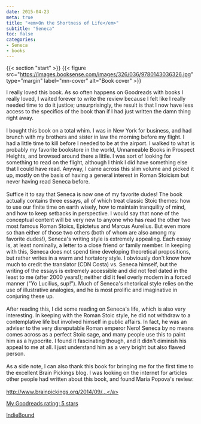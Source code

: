 ```yaml
---
date: 2015-04-23
meta: true
title: "<em>On the Shortness of Life</em>"
subtitle: "Seneca"
toc: false
categories:
- Seneca
- books
---
```


{{< section "start" >}}
{{< figure src="https://images.booksense.com/images/326/036/9780143036326.jpg" type="margin" label="mn-cover" alt="Book cover" >}}

I really loved this book. As so often happens on Goodreads with books I really loved, I waited forever to write the review because I felt like I really needed time to do it justice; unsurprisingly, the result is that I now have less access to the specifics of the book than if I had just written the damn thing right away.<br /><br />I bought this book on a total whim. I was in New York for business, and had brunch with my brothers and sister in law the morning before my flight. I had a little time to kill before I needed to be at the airport. I walked to what is probably my favorite bookstore in the world, Unnameable Books in Prospect Heights, and browsed around there a little. I was sort of looking for something to read on the flight, although I think I did have something else that I could have read. Anyway, I came across this slim volume and picked it up, mostly on the basis of having a general interest in Roman Stoicism but never having read Seneca before. <br /><br />Suffice it to say that Seneca is now one of my favorite dudes! The book actually contains three essays, all of which treat classic Stoic themes: how to use our finite time on earth wisely, how to maintain tranquility of mind, and how to keep setbacks in perspective. I would say that none of the conceptual content will be very new to anyone who has read the other two most famous Roman Stoics, Epictetus and Marcus Aurelius. But even more so than either of those two others (both of whom are also among my favorite dudes!), Seneca's writing style is extremely appealing. Each essay is, at least nominally, a letter to a close friend or family member. In keeping with this, Seneca does not spend time developing theoretical propositions, but rather writes in a warm and hortatory style. I obviously don't know how much to credit the translator (CDN Costa) vs. Seneca himself, but the writing of the essays is extremely accessible and did not feel dated in the least to me (after 2000 years!); neither did it feel overly modern in a forced manner ("Yo Lucilius, sup!"). Much of Seneca's rhetorical style relies on the use of illustrative analogies, and he is most prolific and imaginative in conjuring these up.<br /><br />After reading this, I did some reading on Seneca's life, which is also very interesting. In keeping with the Roman Stoic style, he did not withdraw to a contemplative life but involved himself in public affairs. In fact, he was an adviser to the very disreputable Roman emperor Nero! Seneca by no means comes across as a perfect Stoic sage, and many people use this to paint him as a hypocrite. I found it fascinating though, and it didn't diminish his appeal to me at all. I just understand him as a very bright but also flawed person.<br /><br />As a side note, I can also thank this book for bringing me for the first time to the excellent Brain Pickings blog. I was looking on the internet for articles other people had written about this book, and found Maria Popova's review:<br /><br /><a target="_blank" href="http://www.brainpickings.org/2014/09/01/seneca-on-the-shortness-of-life/" rel="nofollow noopener">http://www.brainpickings.org/2014/09/...</a>

[My Goodreads rating: 5 stars](https://www.goodreads.com/review/show/1258897306)  

[IndieBound](https://www.indiebound.org/book/9780143036326)
